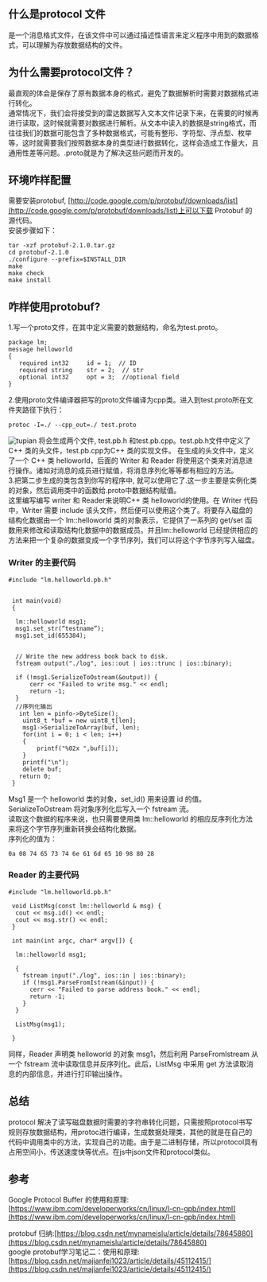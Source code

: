 ## 什么是protocol 文件
是一个消息格式文件，在该文件中可以通过描述性语言来定义程序中用到的数据格式，可以理解为存放数据结构的文件。  
## 为什么需要protocol文件？
最直观的体会是保存了原有数据本身的格式，避免了数据解析时需要对数据格式进行转化。  
通常情况下，我们会将接受到的雷达数据写入文本文件记录下来，在需要的时候再进行读取，这时候就需要对数据进行解析。从文本中读入的数据是string格式，而往往我们的数据可能包含了多种数据格式，可能有整形、字符型、浮点型、枚举等，这时就需要我们按照数据本身的类型进行数据转化，这样会造成工作量大，且通用性差等问题。.proto就是为了解决这些问题而开发的。  
## 环境咋样配置
需要安装protobuf, [http://code.google.com/p/protobuf/downloads/list](http://code.google.com/p/protobuf/downloads/list)上可以下载 Protobuf 的源代码。   
安装步骤如下：  
```
tar -xzf protobuf-2.1.0.tar.gz 
cd protobuf-2.1.0 
./configure --prefix=$INSTALL_DIR 
make 
make check 
make install
```
## 咋样使用protobuf? 
1.写一个proto文件，在其中定义需要的数据结构，命名为test.proto。  
```
package lm; 
message helloworld 
{ 
   required int32     id = 1;  // ID 
   required string    str = 2;  // str 
   optional int32     opt = 3;  //optional field 
}
```
2.使用proto文件编译器把写的proto文件编译为cpp类。进入到test.proto所在文件夹路径下执行：  
```
protoc -I=./ --cpp_out=./ test.proto  
```
![tupian](docs/demo_guide/images/protocol.png)
将会生成两个文件, test.pb.h 和test.pb.cpp。test.pb.h文件中定义了 C++ 类的头文件，test.pb.cpp为C++ 类的实现文件。
在生成的头文件中，定义了一个 C++ 类 helloworld，后面的 Writer 和 Reader 将使用这个类来对消息进行操作。诸如对消息的成员进行赋值，将消息序列化等等都有相应的方法。  
3.把第二步生成的类包含到你写的程序中, 就可以使用它了.这一步主要是实例化类的对象，然后调用类中的函数给.proto中数据结构赋值。  
这里编写编写 writer 和 Reader来说明C++ 类 helloworld的使用。在 Writer 代码中，Writer 需要 include 该头文件，然后便可以使用这个类了。将要存入磁盘的结构化数据由一个 lm::helloworld 类的对象表示，它提供了一系列的 get/set 函数用来修改和读取结构化数据中的数据成员。并且lm::helloworld 已经提供相应的方法来把一个复杂的数据变成一个字节序列，我们可以将这个字节序列写入磁盘。  
### Writer 的主要代码
```
#include "lm.helloworld.pb.h"

 
 int main(void) 
 { 
   
  lm::helloworld msg1; 
  msg1.set_str(“testname”); 
  msg1.set_id(655384); 
  
     
  // Write the new address book back to disk. 
  fstream output("./log", ios::out | ios::trunc | ios::binary); 
         
  if (!msg1.SerializeToOstream(&output)) { 
      cerr << "Failed to write msg." << endl; 
      return -1; 
  }         
  //序列化输出
   int len = pinfo->ByteSize();
    uint8_t *buf = new uint8_t[len];
    msg1->SerializeToArray(buf, len);
    for(int i = 0; i < len; i++)
    {
        printf("%02x ",buf[i]);
    }
    printf("\n");
    delete buf;
   return 0; 
 }
```
Msg1 是一个 helloworld 类的对象，set_id() 用来设置 id 的值。SerializeToOstream 将对象序列化后写入一个 fstream 流。   
读取这个数据的程序来说，也只需要使用类 lm::helloworld 的相应反序列化方法来将这个字节序列重新转换会结构化数据。  
序列化的值为：
```
0a 08 74 65 73 74 6e 61 6d 65 10 98 80 28
```
### Reader 的主要代码
```
#include "lm.helloworld.pb.h" 

 void ListMsg(const lm::helloworld & msg) { 
  cout << msg.id() << endl; 
  cout << msg.str() << endl; 
 } 
  
 int main(int argc, char* argv[]) { 
 
  lm::helloworld msg1; 
  
  { 
    fstream input("./log", ios::in | ios::binary); 
    if (!msg1.ParseFromIstream(&input)) { 
      cerr << "Failed to parse address book." << endl; 
      return -1; 
    } 
  } 
  
  ListMsg(msg1); 

 }
```
同样，Reader 声明类 helloworld 的对象 msg1，然后利用 ParseFromIstream 从一个 fstream 流中读取信息并反序列化。此后，ListMsg 中采用 get 方法读取消息的内部信息，并进行打印输出操作。  
## 总结
protocol 解决了读写磁盘数据时需要的字符串转化问题，只需按照protocol书写规则存放数据结构，用protoc进行编译，生成数据处理类，其他的就是在自己的代码中调用类中的方法，实现自己的功能。由于是二进制存储，所以protocol具有占用空间小，传送速度快等优点。在js中json文件和protocol类似。
## 参考
Google Protocol Buffer 的使用和原理:[https://www.ibm.com/developerworks/cn/linux/l-cn-gpb/index.html](https://www.ibm.com/developerworks/cn/linux/l-cn-gpb/index.html)  

protobuf 归纳:[https://blog.csdn.net/mynameislu/article/details/78645880](https://blog.csdn.net/mynameislu/article/details/78645880)  
google protobuf学习笔记二：使用和原理:[https://blog.csdn.net/majianfei1023/article/details/45112415/](https://blog.csdn.net/majianfei1023/article/details/45112415/)  

